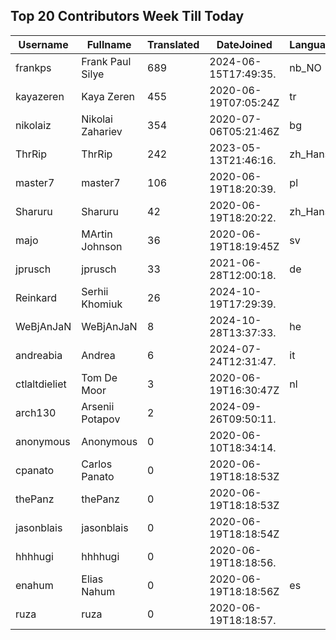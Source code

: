 ## Top 20 Contributors Week Till Today ##
|Username|Fullname|Translated|DateJoined|Language|
|--------|--------|----------|----------|-------|
|frankps|Frank Paul Silye|689|2024-06-15T17:49:35.|nb_NO|
|kayazeren|Kaya Zeren|455|2020-06-19T07:05:24Z|tr|
|nikolaiz|Nikolai Zahariev|354|2020-07-06T05:21:46Z|bg|
|ThrRip|ThrRip|242|2023-05-13T21:46:16.|zh_Hans|
|master7|master7|106|2020-06-19T18:20:39.|pl|
|Sharuru|Sharuru|42|2020-06-19T18:20:22.|zh_Hans|
|majo|MArtin Johnson|36|2020-06-19T18:19:45Z|sv|
|jprusch|jprusch|33|2021-06-28T12:00:18.|de|
|Reinkard|Serhii Khomiuk|26|2024-10-19T17:29:39.||
|WeBjAnJaN|WeBjAnJaN|8|2024-10-28T13:37:33.|he|
|andreabia|Andrea|6|2024-07-24T12:31:47.|it|
|ctlaltdieliet|Tom De Moor|3|2020-06-19T16:30:47Z|nl|
|arch130|Arsenii Potapov|2|2024-09-26T09:50:11.||
|anonymous|Anonymous|0|2020-06-10T18:34:14.||
|cpanato|Carlos Panato|0|2020-06-19T18:18:53Z||
|thePanz|thePanz|0|2020-06-19T18:18:53Z||
|jasonblais|jasonblais|0|2020-06-19T18:18:54Z||
|hhhhugi|hhhhugi|0|2020-06-19T18:18:56.||
|enahum|Elias  Nahum|0|2020-06-19T18:18:56Z|es|
|ruza|ruza|0|2020-06-19T18:18:57.||
